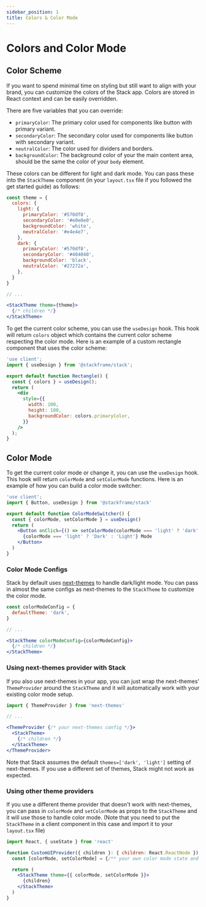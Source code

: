 ```yaml
---
sidebar_position: 1
title: Colors & Color Mode
---
```


# Colors and Color Mode

## Color Scheme

If you want to spend minimal time on styling but still want to align with your brand, you can customize the colors of the Stack app. Colors are stored in React context and can be easily overridden.

There are five variables that you can override:
- `primaryColor`: The primary color used for components like button with primary variant.
- `secondaryColor`: The secondary color used for components like button with secondary variant.
- `neutralColor`: The color used for dividers and borders.
- `backgroundColor`: The background color of your the main content area, should be the same the color of your `body` element.

These colors can be different for light and dark mode. You can pass these into the `StackTheme` component (in your `layout.tsx` file if you followed the get started guide) as follows:

```jsx
const theme = {
  colors: {
    light: {
      primaryColor: '#570df8',
      secondaryColor: '#e0e0e0',
      backgroundColor: 'white',
      neutralColor: '#e4e4e7',
    },
    dark: {
      primaryColor: '#570df8',
      secondaryColor: '#404040',
      backgroundColor: 'black',
      neutralColor: '#27272a',
    },
  }
}

// ...

<StackTheme theme={theme}>
  {/* children */}
</StackTheme>
```

To get the current color scheme, you can use the `useDesign` hook. This hook will return `colors` object which contains the current color scheme respecting the color mode. Here is an example of a custom rectangle component that uses the color scheme:

```jsx
'use client';
import { useDesign } from '@stackframe/stack';

export default function Rectangle() {
  const { colors } = useDesign();
  return (
    <div
      style={{
        width: 100,
        height: 100,
        backgroundColor: colors.primaryColor,
      }}
    />
  );
}
```


## Color Mode

To get the current color mode or change it, you can use the `useDesign` hook. This hook will return `colorMode` and `setColorMode` functions. Here is an example of how you can build a color mode switcher:

```jsx
'use client';
import { Button, useDesign } from '@stackframe/stack'

export default function ColorModeSwitcher() {
  const { colorMode, setColorMode } = useDesign()
  return (
    <Button onClick={() => setColorMode(colorMode === 'light' ? 'dark' : 'light')}>
      {colorMode === 'light' ? 'Dark' : 'Light'} Mode
    </Button>
  )
}
```


### Color Mode Configs

Stack by default uses [next-themes](https://github.com/pacocoursey/next-themes) to handle dark/light mode. You can pass in almost the same configs as next-themes to the `StackTheme` to customize the color mode.

```jsx
const colorModeConfig = {
  defaultTheme: 'dark',
}

// ...

<StackTheme colorModeConfig={colorModeConfig}>
  {/* children */}
</StackTheme>
```

### Using next-themes provider with Stack

If you also use next-themes in your app, you can just wrap the next-themes' `ThemeProvider` around the `StackTheme` and it will automatically work with your existing color mode setup.

```jsx
import { ThemeProvider } from 'next-themes'

// ...

<ThemeProvider {/* your next-themes config */}>
  <StackTheme>
    {/* children */}
  </StackTheme>
</ThemeProvider>
```

Note that Stack assumes the default `themes=['dark', 'light']` setting of next-themes. If you use a different set of themes, Stack might not work as expected.

### Using other theme providers

If you use a different theme provider that doesn't work with next-themes, you can pass in `colorMode` and `setColorMode` as props to the `StackTheme` and it will use those to handle color mode. (Note that you need to put the `StackTheme` in a client component in this case and import it to your `layout.tsx` file)

```jsx
import React, { useState } from 'react'

function CustomUIProvider({ children }: { children: React.ReactNode }) {
  const [colorMode, setColorMode] = {/** your own color mode state and setter */}

  return (
    <StackTheme theme={{ colorMode, setColorMode }}>
      {children}
    </StackTheme>
  )
}
```